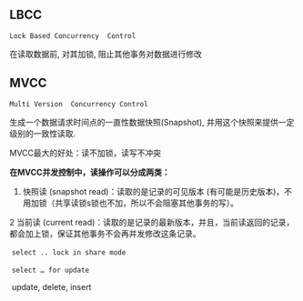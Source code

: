 ## LBCC

`Lock Based Concurrency  Control`

在读取数据前, 对其加锁, 阻止其他事务对数据进行修改



## MVCC

`Multi Version  Concurrency Control`

生成一个数据请求时间点的一直性数据快照(Snapshot), 并用这个快照来提供一定级别的一致性读取.

MVCC最大的好处：读不加锁，读写不冲突

**在MVCC并发控制中，读操作可以分成两类：**

1. 快照读 (snapshot read)：读取的是记录的可见版本 (有可能是历史版本)，不用加锁（共享读锁s锁也不加，所以不会阻塞其他事务的写）。



2 当前读 (current read)：读取的是记录的最新版本，并且，当前读返回的记录，都会加上锁，保证其他事务不会再并发修改这条记录。

​	`select .. lock in share mode`

​	`select … for update`

​	update, delete, insert



